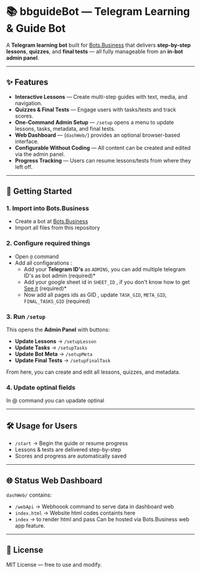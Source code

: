 # 📚 bbguideBot — Telegram Learning & Guide Bot

A **Telegram learning bot** built for [Bots.Business](https://bots.business) that delivers **step-by-step lessons**, **quizzes**, and **final tests** — all fully manageable from an **in-bot admin panel**.

---

## ✨ Features

- **Interactive Lessons** — Create multi-step guides with text, media, and navigation.
- **Quizzes & Final Tests** — Engage users with tasks/tests and track scores.
- **One-Command Admin Setup** — `/setup` opens a menu to update lessons, tasks, metadata, and final tests.
- **Web Dashboard** — (`dashWeb/`) provides an optional browser-based interface.
- **Configurable Without Coding** — All content can be created and edited via the admin panel.
- **Progress Tracking** — Users can resume lessons/tests from where they left off.

---

## 🚀 Getting Started

### 1. Import into Bots.Business
- Create a bot at [Bots.Business](https://bots.business)
- Import all files from this repository

### 2. Configure required things
- Open `@` command
- Add all configarations : 
  - Add your **Telegram ID's** as `ADMINS`, you can add multiple telegram ID's as bot admin (required)*
  - Add your google sheet id in `SHEET_ID` , if you don't know how to get [See it](https://knowsheets.com/how-to-get-the-id-of-a-google-sheet/) (required)*
  - Now add all pages ids as GID , update `TASK_GID`, `META_GID`, `FINAL_TASKS_GID` (required)

### 3. Run `/setup`
This opens the **Admin Panel** with buttons:
- **Update Lessons** → `/setupLesson`
- **Update Tasks** → `/setupTasks`
- **Update Bot Meta** → `/setupMeta`
- **Update Final Tests** → `/setupFinalTask`

From here, you can create and edit all lessons, quizzes, and metadata.

### 4. Update optinal fields 
In @ command you can upadate optinal 

---

## 🛠 Usage for Users
- `/start` → Begin the guide or resume progress
- Lessons & tests are delivered step-by-step
- Scores and progress are automatically saved

---

## 🌐 Status Web Dashboard
`dashWeb/` contains:
- `/webApi` → Webhoook command to serve data in dashboard web
- `index.html` → Website html codes containts here
- `index` → to render html and pass
Can be hosted via Bots.Business web app feature.

---

## 📜 License
MIT License — free to use and modify.
